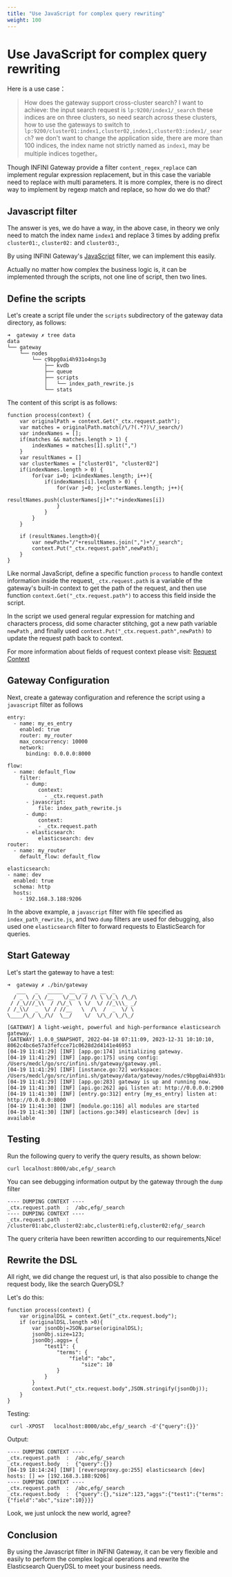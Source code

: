```yaml
---
title: "Use JavaScript for complex query rewriting"
weight: 100
---
```


# Use JavaScript for complex query rewriting

Here is a use case：

> How does the gateway support cross-cluster search? I want to achieve: the input search request is `lp:9200/index1/_search`
> these indices are on three clusters, so need search across these clusters, how to use the gateways to switch to `lp:9200/cluster01:index1,cluster02,index1,cluster03:index1/_search`?
> we don't want to change the application side, there are more than 100 indices, the index name not strictly named as `index1`, may be multiple indices together。

Though INFINI Gateway provide a filter `content_regex_replace` can implement regular expression replacement,
but in this case the variable need to replace with multi parameters. It is more complex, there is no direct way to implement by regexp match and replace, so how do we do that?

## Javascript filter

The answer is yes, we do have a way, in the above case, in theory we only need to match the index name `index1` and replace 3 times by adding prefix `cluster01:`, `cluster02:` and `cluster03:`,

By using INFINI Gateway's [JavaScript](../references/filters/javascript/) filter, we can implement this easily.

Actually no matter how complex the business logic is, it can be implemented through the scripts, not one line of script, then two lines.

## Define the scripts

Let's create a script file under the `scripts` subdirectory of the gateway data directory, as follows:

```
➜  gateway ✗ tree data
data
└── gateway
    └── nodes
        └── c9bpg0ai4h931o4ngs3g
            ├── kvdb
            ├── queue
            ├── scripts
            │   └── index_path_rewrite.js
            └── stats
```

The content of this script is as follows:

```
function process(context) {
    var originalPath = context.Get("_ctx.request.path");
    var matches = originalPath.match(/\/?(.*?)\/_search/)
    var indexNames = [];
    if(matches && matches.length > 1) {
        indexNames = matches[1].split(",")
    }
    var resultNames = []
    var clusterNames = ["cluster01", "cluster02"]
    if(indexNames.length > 0) {
        for(var i=0; i<indexNames.length; i++){
            if(indexNames[i].length > 0) {
                for(var j=0; j<clusterNames.length; j++){
                    resultNames.push(clusterNames[j]+":"+indexNames[i])
                }
            }
        }
    }

    if (resultNames.length>0){
        var newPath="/"+resultNames.join(",")+"/_search";
        context.Put("_ctx.request.path",newPath);
    }
}
```

Like normal JavaScript, define a specific function `process` to handle context information inside the request,
`_ctx.request.path` is a variable of the gateway's built-in context to get the path of the request, and then use function `context.Get("_ctx.request.path")` to access this field inside the script.

In the script we used general regular expression for matching and characters process, did some character stitching, got a new path variable `newPath` , and finally used `context.Put("_ctx.request.path",newPath)` to update the request path back to context.

For more information about fields of request context please visit: [Request Context](../references/context/)

## Gateway Configuration

Next, create a gateway configuration and reference the script using a `javascript` filter as follows

```
entry:
  - name: my_es_entry
    enabled: true
    router: my_router
    max_concurrency: 10000
    network:
      binding: 0.0.0.0:8000

flow:
  - name: default_flow
    filter:
      - dump:
          context:
            - _ctx.request.path
      - javascript:
          file: index_path_rewrite.js
      - dump:
          context:
          - _ctx.request.path
      - elasticsearch:
          elasticsearch: dev
router:
  - name: my_router
    default_flow: default_flow

elasticsearch:
- name: dev
  enabled: true
  schema: http
  hosts:
    - 192.168.3.188:9206
```

In the above example, a `javascript` filter with file specified as `index_path_rewrite.js`, and two `dump` filters are used for debugging, also used one `elasticsearch` filter to forward requests to ElasticSearch for queries.

## Start Gateway

Let's start the gateway to have a test:

```
➜  gateway ✗ ./bin/gateway
   ___   _   _____  __  __    __  _
  / _ \ /_\ /__   \/__\/ / /\ \ \/_\ /\_/\
 / /_\///_\\  / /\/_\  \ \/  \/ //_\\\_ _/
/ /_\\/  _  \/ / //__   \  /\  /  _  \/ \
\____/\_/ \_/\/  \__/    \/  \/\_/ \_/\_/

[GATEWAY] A light-weight, powerful and high-performance elasticsearch gateway.
[GATEWAY] 1.0.0_SNAPSHOT, 2022-04-18 07:11:09, 2023-12-31 10:10:10, 8062c4bc6e57a3fefcce71c0628d2d4141e46953
[04-19 11:41:29] [INF] [app.go:174] initializing gateway.
[04-19 11:41:29] [INF] [app.go:175] using config: /Users/medcl/go/src/infini.sh/gateway/gateway.yml.
[04-19 11:41:29] [INF] [instance.go:72] workspace: /Users/medcl/go/src/infini.sh/gateway/data/gateway/nodes/c9bpg0ai4h931o4ngs3g
[04-19 11:41:29] [INF] [app.go:283] gateway is up and running now.
[04-19 11:41:30] [INF] [api.go:262] api listen at: http://0.0.0.0:2900
[04-19 11:41:30] [INF] [entry.go:312] entry [my_es_entry] listen at: http://0.0.0.0:8000
[04-19 11:41:30] [INF] [module.go:116] all modules are started
[04-19 11:41:30] [INF] [actions.go:349] elasticsearch [dev] is available
```

## Testing

Run the following query to verify the query results, as shown below:

```
curl localhost:8000/abc,efg/_search
```

You can see debugging information output by the gateway through the `dump` filter

```
---- DUMPING CONTEXT ----
_ctx.request.path  :  /abc,efg/_search
---- DUMPING CONTEXT ----
_ctx.request.path  :  /cluster01:abc,cluster02:abc,cluster01:efg,cluster02:efg/_search
```

The query criteria have been rewritten according to our requirements,Nice!

## Rewrite the DSL

All right, we did change the request url, is that also possible to change the request body, like the search QueryDSL?

Let's do this:

```
function process(context) {
    var originalDSL = context.Get("_ctx.request.body");
    if (originalDSL.length >0){
        var jsonObj=JSON.parse(originalDSL);
        jsonObj.size=123;
        jsonObj.aggs= {
            "test1": {
                "terms": {
                    "field": "abc",
                        "size": 10
                }
            }
        }
        context.Put("_ctx.request.body",JSON.stringify(jsonObj));
    }
}
```

Testing:

```
 curl -XPOST   localhost:8000/abc,efg/_search -d'{"query":{}}'
```

Output:

```
---- DUMPING CONTEXT ----
_ctx.request.path  :  /abc,efg/_search
_ctx.request.body  :  {"query":{}}
[04-19 18:14:24] [INF] [reverseproxy.go:255] elasticsearch [dev] hosts: [] => [192.168.3.188:9206]
---- DUMPING CONTEXT ----
_ctx.request.path  :  /abc,efg/_search
_ctx.request.body  :  {"query":{},"size":123,"aggs":{"test1":{"terms":{"field":"abc","size":10}}}}
```

Look, we just unlock the new world, agree?

## Conclusion

By using the Javascript filter in INFINI Gateway, it can be very flexible and easily to perform the complex logical operations and rewrite the Elasticsearch QueryDSL to meet your business needs.
